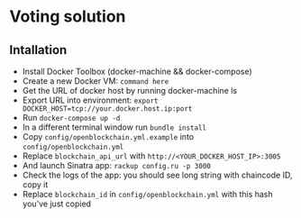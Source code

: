 # Voting solution

## Intallation
* Install Docker Toolbox (docker-machine && docker-compose)
* Create a new Docker VM: `command here`
* Get the URL of docker host by running docker-machine ls
* Export URL into environment: `export DOCKER_HOST=tcp://your.docker.host.ip:port`
* Run `docker-compose up -d`
* In a different terminal window run `bundle install`
* Copy `config/openblockchain.yml.example` into `config/openblockchain.yml`
* Replace `blockchain_api_url` with `http://<YOUR_DOCKER_HOST_IP>:3005`
* And launch Sinatra app: `rackup config.ru -p 3000`
* Check the logs of the app: you should see long string with chaincode ID, copy it
* Replace `blockchain_id` in `config/openblockchain.yml` with this hash you've just copied

